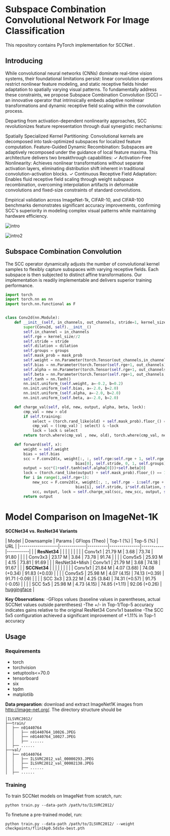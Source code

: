 # Subspace Combination Convolutional Network For Image Classification

This repository contains PyTorch implementation for SCCNet .

## Introducing

While convolutional neural networks (CNNs) dominate real-time vision systems, their foundational limitations persist: linear convolution operations restrict nonlinear feature modeling, and static receptive fields hinder adaptation to spatially varying visual patterns. To fundamentally address these constraints, we propose ​​Subspace Combination Convolution (SCC)​​ – an innovative operator that intrinsically embeds adaptive nonlinear transformations and dynamic receptive field scaling within the convolution process.

Departing from activation-dependent nonlinearity approaches, SCC revolutionizes feature representation through dual synergistic mechanisms:

​​Spatially Specialized Kernel Partitioning​​: Convolutional kernels are decomposed into task-optimized subspaces for localized feature computation.
​​Feature-Guided Dynamic Recombination​​: Subspaces are adaptively recomposed under the guidance of local feature maxima.
This architecture delivers two breakthrough capabilities:
✓ ​​Activation-Free Nonlinearity​​: Achieves nonlinear transformations without separate activation layers, eliminating distribution shift inherent in traditional convolution-activation blocks.
✓ ​​Continuous Receptive Field Adaptation​​: Enables fluid receptive field scaling through weight subspace recombination, overcoming interpolation artifacts in deformable convolutions and fixed-size constraints of standard convolutions.

Empirical validation across ImageNet-1k, CIFAR-10, and CIFAR-100 benchmarks demonstrates significant accuracy improvements, confirming SCC's superiority in modeling complex visual patterns while maintaining hardware efficiency.

![intro](figs/frame.png)

![intro2](figs/sccnet.png)

## Subspace Combination Convolution

The SCC operator dynamically adjusts the number of convolutional kernel samples to flexibly capture subspaces with varying receptive fields. Each subspace is then subjected to distinct affine transformations. Our implementation is readily implementable and delivers superior training performance.​

```python
import torch
import torch.nn as nn
import torch.nn.functional as F


class Conv2d(nn.Module):
    def __init__(self, in_channels, out_channels, stride=1, kernel_size = 3, dilation=1, groups=1, mask_prob=0.005):
        super(Conv2d, self).__init__()
        self.in_channel = in_channels
        self.rge = kernel_size//2
        self.stride = stride
        self.dilation = dilation
        self.groups = groups
        self.mask_prob = mask_prob
        self.weight = nn.Parameter(torch.Tensor(out_channels,in_channels,kernel_size,kernel_size))
        self.bias = nn.Parameter(torch.Tensor(self.rge+1, out_channels))
        self.alpha = nn.Parameter(torch.Tensor(self.rge+1, out_channels,1,1))
        self.beta = nn.Parameter(torch.Tensor(self.rge+1, out_channels,1,1))
        self.tanh = nn.Tanh()
        nn.init.uniform_(self.weight, a=-0.2, b=0.2)
        nn.init.uniform_(self.bias, a=-2.0, b=2.0)
        nn.init.uniform_(self.alpha, a=-2.0, b=2.0)
        nn.init.uniform_(self.beta, a=-2.0, b=2.0)

    def charge_val(self, old, new, output, alpha, beta, lock):
        cmp_val = new > old
        if self.training:
            select = (torch.rand_like(old) + self.mask_prob).floor_() == 1.0
            cmp_val = ((cmp_val) | select) & ~lock
            lock = lock & select
        return torch.where(cmp_val , new, old), torch.where(cmp_val, new*(1+self.tanh(alpha))+beta, output), lock

    def forward(self, x):
        weight = self.weight
        bias = self.bias
        scc = F.conv2d(x, weight[:, :, self.rge:self.rge + 1, self.rge:self.rge + 1],
                               bias[0], self.stride, 0, 1, self.groups)
        output = scc*(1+self.tanh(self.alpha[0]))+self.beta[0]
        lock = (torch.rand_like(output) + self.mask_prob).floor_() == 1.0
        for i in range(1,self.rge+1):
            new_scc = F.conv2d(x, weight[:, :, self.rge - i:self.rge + i + 1, self.rge - i:self.rge + i + 1],
                               bias[i], self.stride, i*self.dilation, self.dilation, self.groups)
            scc, output, lock = self.charge_val(scc, new_scc, output, self.alpha[i], self.beta[i], lock)
        return output

```

# Model Comparison on ImageNet-1K

**SCCNet34 vs. ResNet34 Variants**

| Model             | Downsample  | Params   | GFlops (Theo) | Top-1 (%) | Top-5 (%) | URL |
|-------------------|-------------|----------|---------------|-----------|-----------| |
| **ResNet34**      |             |          |               |           |           | |
|                   | Conv1x1     | 21.79 M  | 3.68          | 73.74     | 91.80     | |
|                   | Conv3x3     | 23.17 M  | 3.84          | 73.78     | 91.74     | |
|                   | Conv5x5     | 25.93 M  | 4.15          | 73.81     | 91.69     | |
| ResNet34+Mish     | Conv1x1     | 21.79 M  | 3.68          | 74.18     | 91.67     | |
| **SCCNet34**      |             |          |               |           |           | |
|                   | Conv1x1     | 21.84 M  | 4.07 (3.68)   | 74.08 (+0.34) | 91.83 (+0.03) | |
|                   | Conv5x5     | 25.98 M  | 4.07 (4.15)   | 74.13 (+0.39) | 91.71 (-0.09) | |
|                   | SCC 3x3     | 23.22 M  | 4.25 (3.84)   | 74.31 (+0.57) | 91.75 (-0.05) | |
|                   | SCC 5x5     | 25.98 M  | 4.73 (4.15)   | 74.85 (+1.11) | 92.06 (+0.26) | [huggingface](https://huggingface.co/Raven686/SCCNet/tree/main) |

**Key Observations**:
-GFlops values (baseline values in parentheses, actual SCCNet values outside parentheses)
-The +/- in Top-1/Top-5 accuracy indicates gains relative to the original ResNet34 Conv1x1 baseline
-The SCC 5x5 configuration achieved a significant improvement of ​​+1.11%​​ in Top-1 accuracy



## Usage

### Requirements

- torch
- torchvision
- setuptools<=70.0
- tensorboard
- six
- tqdm
- matplotlib


**Data preparation**: download and extract ImageNet1K images from http://image-net.org/. The directory structure should be

```
│ILSVRC2012/
├──train/
│  ├── n01440764
│  │   ├── n01440764_10026.JPEG
│  │   ├── n01440764_10027.JPEG
│  │   ├── ......
│  ├── ......
├──val/
│  ├── n01440764
│  │   ├── ILSVRC2012_val_00000293.JPEG
│  │   ├── ILSVRC2012_val_00002138.JPEG
│  │   ├── ......
│  ├── ......
```


### Training

To train SCCNet models on ImageNet from scratch, run:

```
python train.py --data-path /path/to/ILSVRC2012/
```

To finetune a pre-trained model, run:

```
python train.py --data-path /path/to/ILSVRC2012/ --weight checkpoints/flin1kp0.5ds5x-best.pth 
```
